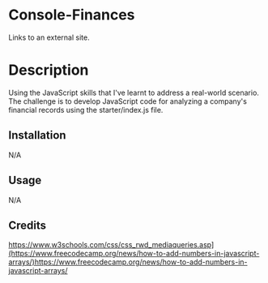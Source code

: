 # Console-Finances

Links to an external site.

# Description
Using the JavaScript skills that I've learnt to address a real-world scenario. The challenge is to develop JavaScript code for analyzing a company's financial records using the starter/index.js file.

## Installation

N/A

## Usage

N/A

## Credits

https://www.w3schools.com/css/css_rwd_mediaqueries.asp](https://www.freecodecamp.org/news/how-to-add-numbers-in-javascript-arrays/)https://www.freecodecamp.org/news/how-to-add-numbers-in-javascript-arrays/
